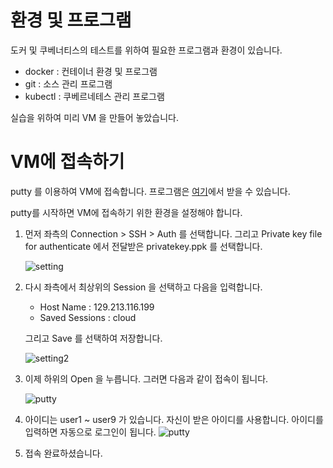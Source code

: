 # 환경 및 프로그램

도커 및 쿠베너티스의 테스트를 위하여 필요한 프로그램과 환경이 있습니다. 

- docker : 컨테이너 환경 및 프로그램
- git : 소스 관리 프로그램
- kubectl : 쿠베르네테스 관리 프로그램

실습을 위하여 미리 VM 을 만들어 놓았습니다.


# VM에 접속하기

putty 를 이용하여 VM에 접속합니다. 프로그램은 [여기]( https://www.chiark.greenend.org.uk/~sgtatham/putty/latest.html)에서 받을 수 있습니다.

putty를 시작하면 VM에 접속하기 위한 환경을 설정해야 합니다.

1. 먼저 좌측의 Connection > SSH > Auth 를 선택합니다. 그리고 Private key file for authenticate 에서 전달받은 privatekey.ppk 를 선택합니다.

    ![setting](https://jonggyoukim.github.io/container/images/putty_setting.png)

1. 다시 좌측에서 최상위의 Session 을 선택하고 다음을 입력합니다.
    - Host Name : 129.213.116.199
    - Saved Sessions : cloud

    그리고 Save 를 선택하여 저장합니다.

    ![setting2](https://jonggyoukim.github.io/container/images/putty_setting2.png)

1. 이제 하위의 Open 을 누릅니다. 그러면 다음과 같이 접속이 됩니다.
    
    ![putty](https://jonggyoukim.github.io/container/images/putty1.png)

1. 아이디는 user1 ~ user9 가 있습니다. 자신이 받은 아이디를 사용합니다. 아이디를 입력하면 자동으로 로그인이 됩니다.
    ![putty](https://jonggyoukim.github.io/container/images/putty2.PNG)

1. 접속 완료하셨습니다.
